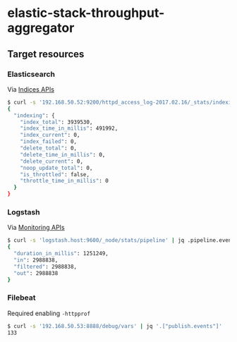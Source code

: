 # elastic-stack-throughput-aggregator

## Target resources

### Elasticsearch

Via [Indices APIs](https://www.elastic.co/guide/en/elasticsearch/reference/current/indices-stats.html)

``` sh
$ curl -s '192.168.50.52:9200/httpd_access_log-2017.02.16/_stats/indexing' | jq '.indices["httpd_access_log-2017.02.16"].primaries'
{
  "indexing": {
    "index_total": 3939530,
    "index_time_in_millis": 491992,
    "index_current": 0,
    "index_failed": 0,
    "delete_total": 0,
    "delete_time_in_millis": 0,
    "delete_current": 0,
    "noop_update_total": 0,
    "is_throttled": false,
    "throttle_time_in_millis": 0
  }
}
```

### Logstash

Via [Monitoring APIs](https://www.elastic.co/guide/en/logstash/current/monitoring.html)

``` sh
$ curl -s 'logstash.host:9600/_node/stats/pipeline' | jq .pipeline.events
{
  "duration_in_millis": 1251249,
  "in": 2988838,
  "filtered": 2988838,
  "out": 2988838
}
```

### Filebeat

Required enabling `-httpprof`

``` sh
$ curl -s '192.168.50.53:8888/debug/vars' | jq '.["publish.events"]'
133
```